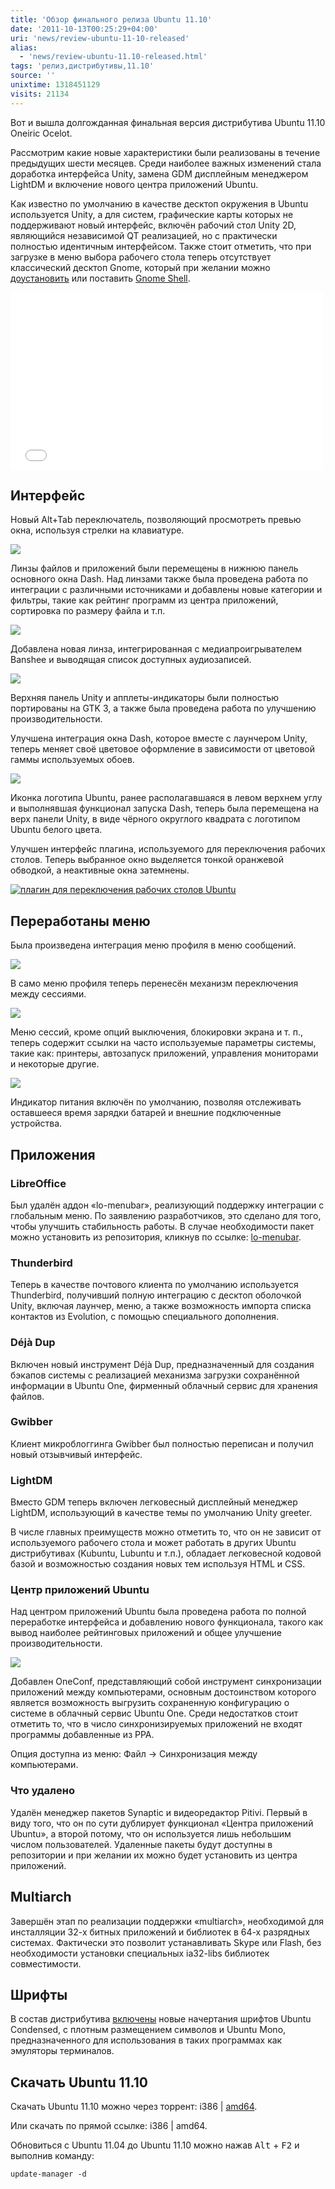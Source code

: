 ```yaml
---
title: 'Обзор финального релиза Ubuntu 11.10'
date: '2011-10-13T00:25:29+04:00'
uri: 'news/review-ubuntu-11-10-released'
alias: 
  - 'news/review-ubuntu-11.10-released.html'
tags: 'релиз,дистрибутивы,11.10'
source: ''
unixtime: 1318451129
visits: 21134
---
```

Вот и вышла долгожданная финальная версия дистрибутива Ubuntu 11.10 Oneiric Ocelot.

Рассмотрим какие новые характеристики были реализованы в течение предыдущих шести месяцев. Среди наиболее важных изменений стала доработка интерфейса Unity, замена GDM дисплейным менеджером LightDM и включение нового центра приложений Ubuntu.

Как известно по умолчанию в качестве десктоп окружения в Ubuntu используется Unity, а для систем, графические карты которых не поддерживают новый интерфейс, включён рабочий стол Unity 2D, являющийся независимой QT реализацией, но с практически полностью идентичным интерфейсом. Также стоит отметить, что при загрузке в меню выбора рабочего стола теперь отсутствует классический десктоп Gnome, который при желании можно [доустановить](articles/installing-using-classic-gnome-desktop) или поставить [Gnome Shell](apt://gnome-shell).

<iframe width="500" height="284" src="//www.youtube.com/embed/3XPyUMLg2hY" frameborder="0" allowfullscreen=""></iframe>

## Интерфейс

Новый Alt+Tab переключатель, позволяющий просмотреть превью окна, используя стрелки на клавиатуре.

[![](img/2011/10/13/00-00/alt-tab-6238937570-o.jpg)](img/2011/10/13/00-00/alt-tab-6238937570-o.jpg)

Линзы файлов и приложений были перемещены в нижнюю панель основного окна Dash. Над линзами также была проведена работа по интеграции с различными источниками и добавлены новые категории и фильтры, такие как рейтинг программ из центра приложений, сортировка по размеру файла и т.п.

[![](img/2011/10/13/00-00/dash-1-6238938358-o.jpg)](img/2011/10/13/00-00/dash-1-6238938358-o.jpg)

Добавлена новая линза, интегрированная с медиапроигрывателем Banshee и выводящая список доступных аудиозаписей.

[![](img/2011/10/13/00-00/dash-2-6238416943-o.jpg)](img/2011/10/13/00-00/dash-2-6238416943-o.jpg)

Верхняя панель Unity и апплеты-индикаторы были полностью портированы на GTK 3, а также была проведена работа по улучшению производительности.

Улучшена интеграция окна Dash, которое вместе с лаунчером Unity, теперь меняет своё цветовое оформление в зависимости от цветовой гаммы используемых обоев.

[![](img/2011/10/13/00-00/dash-6238937390-o.jpg)](img/2011/10/13/00-00/dash-6238937390-o.jpg)

Иконка логотипа Ubuntu, ранее располагавшаяся в левом верхнем углу и выполнявшая функционал запуска Dash, теперь была перемещена на верх панели Unity, в виде чёрного округлого квадрата с логотипом Ubuntu белого цвета.

Улучшен интерфейс плагина, используемого для переключения рабочих столов. Теперь выбранное окно выделяется тонкой оранжевой обводкой, а неактивные окна затемнены.

[![плагин для переключения рабочих столов Ubuntu](img/2011/10/13/00-00/switch-6238416255-o.jpg)](img/2011/10/13/00-00/switch-6238416255-o.jpg)

## Переработаны меню

Была произведена интеграция меню профиля в меню сообщений.

[![](img/2011/10/13/00-00/menu-2-6238937992-o.jpg)](img/2011/10/13/00-00/menu-2-6238937992-o.jpg)

В само меню профиля теперь перенесён механизм переключения между сессиями.

[![](img/2011/10/13/00-00/menu-1-6238416305-o.jpg)](img/2011/10/13/00-00/menu-1-6238416305-o.jpg)

Меню сессий, кроме опций выключения, блокировки экрана и т. п., теперь содержит ссылки на часто используемые параметры системы, такие как: принтеры, автозапуск приложений, управления мониторами и некоторые другие.

[![](img/2011/10/13/00-00/menu-3-6238416327-o.jpg)](img/2011/10/13/00-00/menu-3-6238416327-o.jpg)

Индикатор питания включён по умолчанию, позволяя отслеживать оставшееся время зарядки батарей и внешние подключенные устройства.

## Приложения

### LibreOffice

Был удалён аддон «lo-menubar», реализующий поддержку интеграции с глобальным меню. По заявлению разработчиков, это сделано для того, чтобы улучшить стабильность работы. В случае необходимости пакет можно установить из репозитория, кликнув по ссылке: [lo-menubar](apt://lo-menubar).

### Thunderbird

Теперь в качестве почтового клиента по умолчанию используется Thunderbird, получивший полную интеграцию с десктоп оболочкой Unity, включая лаунчер, меню, а также возможность импорта списка контактов из Evolution, с помощью специального дополнения.

### Déjà Dup

Включен новый инструмент Déjà Dup, предназначенный для создания бэкапов системы с реализацией механизма загрузки сохранённой информации в Ubuntu One, фирменный облачный сервис для хранения файлов.

### Gwibber

Клиент микроблоггинга Gwibber был полностью переписан и получил новый отзывчивый интерфейс.

### LightDM

Вместо GDM теперь включен легковесный дисплейный менеджер LightDM, использующий в качестве темы по умолчанию Unity greeter.

В числе главных преимуществ можно отметить то, что он не зависит от используемого рабочего стола и может работать в других Ubuntu дистрибутивах (Kubuntu, Lubuntu и т.п.), обладает легковесной кодовой базой и возможностью создания новых тем используя HTML и CSS.

### Центр приложений Ubuntu

Над центром приложений Ubuntu была проведена работа по полной переработке интерфейса и добавлению нового функционала, такого как вывод наиболее рейтинговых приложений и общее улучшение производительности.

[![](img/2011/10/13/00-00/usc-6238937718-o.jpg)](img/2011/10/13/00-00/usc-6238937718-o.jpg)

Добавлен OneConf, представляющий собой инструмент синхронизации приложений между компьютерами, основным достоинством которого является возможность выгрузить сохраненную конфигурацию о системе в облачный сервис Ubuntu One. Среди недостатков стоит отметить то, что в число синхронизируемых приложений не входят программы добавленные из PPA.

Опция доступна из меню: Файл → Синхронизация между компьютерами.

### Что удалено

Удалён менеджер пакетов Synaptic и видеоредактор Pitivi. Первый в виду того, что он по сути дублирует функционал «Центра приложений Ubuntu», а второй потому, что он используется лишь небольшим числом пользователей. Удаленные пакеты будут доступны в репозитории и при желании их можно будет установить из центра приложений.

## Multiarch

Завершён этап по реализации поддержки «multiarch», необходимой для инсталляции 32-х битных приложений и библиотек в 64-х разрядных системах. Фактически это позволит устанавливать Skype или Flash, без необходимости установки специальных ia32-libs библиотек совместимости.

## Шрифты

В состав дистрибутива [включены](news/ubuntu-font-family-update) новые начертания шрифтов Ubuntu Condensed, с плотным размещением символов и Ubuntu Mono, предназначенного для использования в таких программах как эмуляторы терминалов.

## Скачать Ubuntu 11.10

Скачать Ubuntu 11.10 можно через торрент: i386 | [amd64](http://releases.ubuntu.com/oneiric/ubuntu-11.10-desktop-amd64.iso.torrent).

Или скачать по прямой ссылке: i386 | amd64.

Обновиться с Ubuntu 11.04 до Ubuntu 11.10 можно нажав <kbd>Alt</kbd> + <kbd>F2</kbd> и выполнив команду:

```
update-manager -d
```
